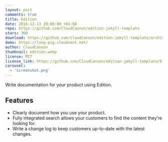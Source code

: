 ```yaml
---
layout: post
comments: true
title: Edition
date: 2016-12-13 20:00:00 +01:00
repo: https://github.com/CloudCannon/edition-jekyll-template
stars: 360
download: https://github.com/CloudCannon/edition-jekyll-template/archive/master.zip
demo: https://long-pig.cloudvent.net/
author: CloudCannon
thumbnail: edition.webp
license: MIT
license_link: https://github.com/CloudCannon/edition-jekyll-template/blob/master/LICENSE
carousel:
  - 'screenshot.png'
---
```


Write documentation for your product using Edition.

## Features

* Clearly document how you use your product.
* Fully integrated search allows your customers to find the content they’re looking for.
* Write a change log to keep customers up-to-date with the latest changes.
